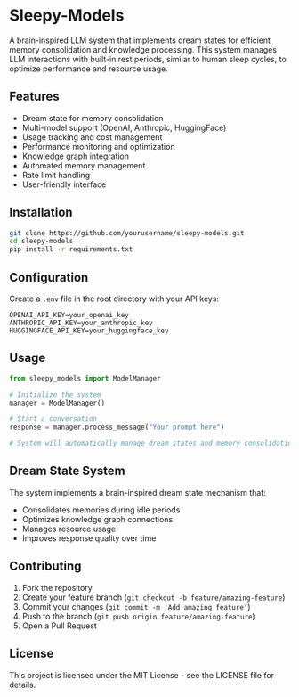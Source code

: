 # Sleepy-Models

A brain-inspired LLM system that implements dream states for efficient memory consolidation and knowledge processing. This system manages LLM interactions with built-in rest periods, similar to human sleep cycles, to optimize performance and resource usage.

## Features

- Dream state for memory consolidation
- Multi-model support (OpenAI, Anthropic, HuggingFace)
- Usage tracking and cost management
- Performance monitoring and optimization
- Knowledge graph integration
- Automated memory management
- Rate limit handling
- User-friendly interface

## Installation

```bash
git clone https://github.com/yourusername/sleepy-models.git
cd sleepy-models
pip install -r requirements.txt
```

## Configuration

Create a `.env` file in the root directory with your API keys:

```env
OPENAI_API_KEY=your_openai_key
ANTHROPIC_API_KEY=your_anthropic_key
HUGGINGFACE_API_KEY=your_huggingface_key
```

## Usage

```python
from sleepy_models import ModelManager

# Initialize the system
manager = ModelManager()

# Start a conversation
response = manager.process_message("Your prompt here")

# System will automatically manage dream states and memory consolidation
```

## Dream State System

The system implements a brain-inspired dream state mechanism that:
- Consolidates memories during idle periods
- Optimizes knowledge graph connections
- Manages resource usage
- Improves response quality over time

## Contributing

1. Fork the repository
2. Create your feature branch (`git checkout -b feature/amazing-feature`)
3. Commit your changes (`git commit -m 'Add amazing feature'`)
4. Push to the branch (`git push origin feature/amazing-feature`)
5. Open a Pull Request

## License

This project is licensed under the MIT License - see the LICENSE file for details.